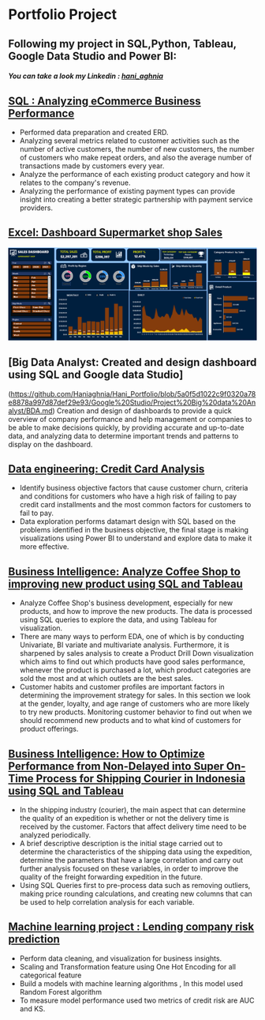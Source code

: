 # **Portfolio Project**

## Following my project in SQL,Python, Tableau, Google Data Studio and Power BI: 
#### *You can take a look my Linkedin : [hani_aghnia](https://www.linkedin.com/in/haniaghnia/)*

## [SQL : Analyzing eCommerce Business Performance](https://github.com/Haniaghnia/Hani_Portfolio/blob/main/SQL/Project/Analyzing%20eCommerce%20Business%20Performance.md)

* Performed data preparation and created ERD.
* Analyzing several metrics related to customer activities such as the number of active customers, the number of new customers, the number of customers who make repeat orders, and also the average number of transactions made by customers every year.
* Analyze the performance of each existing product category and how it relates to the company's revenue.
* Analyzing the performance of existing payment types can provide insight into creating a better strategic partnership with payment service providers.

## [Excel: Dashboard Supermarket shop Sales ](https://github.com/Haniaghnia/Hani_Portfolio/blob/main/Excel/Dashboard%20Supermarket%20shop%20Sales.md)
![](https://github.com/Haniaghnia/Hani_Portfolio/blob/main/Excel/Dashboard%20Supermarket.PNG)

## [Big Data Analyst: Created and design dashboard using SQL and Google data Studio]
(https://github.com/Haniaghnia/Hani_Portfolio/blob/5a0f5d1022c9f0320a78e8878a997d87def29e93/Google%20Studio/Project%20Big%20data%20Analyst/BDA.md)
Creation and design of dashboards to provide a quick overview of company performance and help management or companies to be able to make decisions quickly, by providing accurate and up-to-date data, and analyzing data to determine important trends and patterns to display on the dashboard.

## [Data engineering: Credit Card Analysis](https://github.com/Haniaghnia/Hani_Portfolio/blob/5a0f5d1022c9f0320a78e8878a997d87def29e93/Power%20BI/DE/Project%20DE.md)
* Identify business objective factors that cause customer churn, criteria and conditions for customers who have a high risk of failing to pay credit card installments and the most common factors for customers to fail to pay.
* Data exploration performs datamart design with SQL based on the problems identified in the business objective, the final stage is making visualizations using Power BI to understand and explore data to make it more effective.

## [Business Intelligence: Analyze Coffee Shop to improving new product using SQL and Tableau](https://github.com/Haniaghnia/Hani_Portfolio/blob/main/Tableau/Analyze%20Coffee%20Shop%20to%20improving%20new%20product/Analyze%20Coffee%20Shop%20to%20improving%20new%20product.md)
* Analyze Coffee Shop's business development, especially for new products, and how to improve the new products. The data is processed using SQL queries to explore the data, and using Tableau for visualization.
* There are many ways to perform EDA, one of which is by conducting Univariate, BI variate and multivariate analysis. Furthermore, it is sharpened by sales analysis to    create a Product Drill Down visualization which aims to find out which products have good sales performance, whenever the product is purchased a lot, which product categories are sold the most and at which outlets are the best sales.
* Customer habits and customer profiles are important factors in determining the improvement strategy for sales. In this section we look at the gender, loyalty, and age range of customers who are more likely to try new products. Monitoring customer behavior to find out when we should recommend new products and to what kind of customers for product offerings.

## [Business Intelligence: How to Optimize Performance from Non-Delayed into Super On-Time Process for Shipping Courier in Indonesia using SQL and Tableau](https://github.com/Haniaghnia/Hani_Portfolio/blob/main/Tableau/How%20to%20Optimize%20Performance%20from%20Non-Delayed%20into%20Super%20On-Time%20Process%20for%20Shipping%20Courier%20in%20Indonesia/How%20to%20Optimize%20Performance%20from%20Non-Delayed%20into%20Super%20On-Time%20Process%20for%20Shipping%20Courier%20in%20Indonesia.md)
* In the shipping industry (courier), the main aspect that can determine the quality of an expedition is whether or not the delivery time is received by the customer. Factors that affect delivery time need to be analyzed periodically.
* A brief descriptive description is the initial stage carried out to determine the characteristics of the shipping data using the expedition, determine the parameters that have a large correlation and carry out further analysis focused on these variables, in order to improve the quality of the freight forwarding expedition in the future.
* Using SQL Queries first to pre-process data such as removing outliers, making price rounding calculations, and creating new columns that can be used to help correlation analysis for each variable.

## [Machine learning project : Lending company risk prediction](https://github.com/Haniaghnia/Hani_Portfolio/blob/fe5d48c5e28943cb09a93521d0e13f2b78d66c10/Data%20Science/ML/Credit%20Score%20Card%20Model/README.md)
* Perform data cleaning, and visualization for business insights.
* Scaling and Transformation feature using One Hot Encoding for all categorical feature 
* Build a models with machine learning algorithms , In this model used Random Forest algorithm 
* To measure model performance used two metrics of credit risk are AUC and KS.

